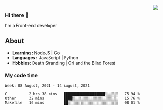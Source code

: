 <img align='right' src="https://github-readme-stats.vercel.app/api?username=strugglebak&show_icons=true">

### Hi there 👋

I'm a Front-end developer

## About

-  **Learning :** NodeJS | Go
-  **Languages :** JavaScript | Python
-  **Hobbies:** Death Stranding | Ori and the Blind Forest

### My code time

<!--START_SECTION:waka-->
```text
Week: 08 August, 2021 - 14 August, 2021

C          2 hrs 38 mins   ███████████████████░░░░░░   75.94 % 
Other      32 mins         ████░░░░░░░░░░░░░░░░░░░░░   15.76 % 
Makefile   16 mins         ██░░░░░░░░░░░░░░░░░░░░░░░   08.01 % 
```
<!--END_SECTION:waka-->
